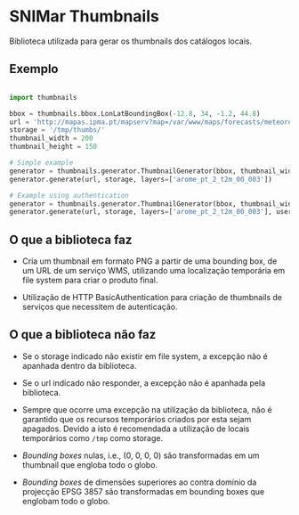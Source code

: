 # SNIMar Thumbnails

Biblioteca utilizada para gerar os thumbnails dos catálogos locais.

## Exemplo

```python

import thumbnails

bbox = thumbnails.bbox.LonLatBoundingBox(-12.8, 34, -1.2, 44.8)
url = 'http://mapas.ipma.pt/mapserv?map=/var/www/maps/forecasts/meteorology/arome_pt_2_t2m.map'
storage = '/tmp/thumbs/'
thumbnail_width = 200
thumbnail_height = 150

# Simple example
generator = thumbnails.generator.ThumbnailGenerator(bbox, thumbnail_width, thumbnail_height)
generator.generate(url, storage, layers=['arome_pt_2_t2m_00_003'])

# Example using authentication
generator = thumbnails.generator.ThumbnailGenerator(bbox, thumbnail_width, thumbnail_height)
generator.generate(url, storage, layers=['arome_pt_2_t2m_00_003'], username='username', password='password')

```

## O que a biblioteca faz

* Cria um thumbnail em formato PNG a partir de uma bounding box, de um URL de um
serviço WMS, utilizando uma localização temporária em file system para criar o
produto final.

* Utilização de HTTP BasicAuthentication para criação de thumbnails de serviços que necessitem
de autenticação.

## O que a biblioteca não faz

* Se o storage indicado não existir em file system, a excepção não é apanhada dentro da
biblioteca.

* Se o url indicado não responder, a excepção não é apanhada pela biblioteca.

* Sempre que ocorre uma excepção na utilização da biblioteca, não é garantido que os recursos
temporários criados por esta sejam apagados. Devido a isto é recomendada a utilização de
locais temporários como `/tmp` como storage.

* _Bounding boxes_ nulas, i.e., (0, 0, 0, 0) são transformadas em um thumbnail
que engloba todo o globo.

* _Bounding boxes_ de dimensões superiores ao contra domínio da projecção EPSG 3857
são transformadas em bounding boxes que englobam todo o globo.
